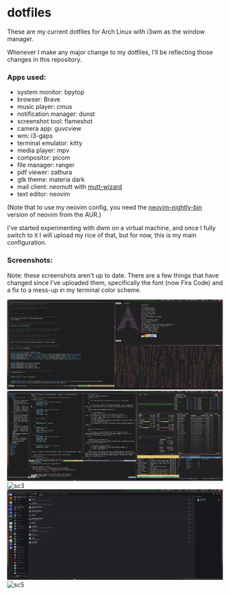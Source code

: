 # dotfiles
These are my current dotfiles for Arch Linux with i3wm as the window manager. 

Whenever I make any major change to my dotfiles, I'll be reflecting those changes in this repository. 

### Apps used: 
- system monitor: bpytop
- browser: Brave
- music player: cmus
- notification manager: dunst 
- screenshot tool: flameshot
- camera app: guvcview
- wm: i3-gaps
- terminal emulator: kitty
- media player: mpv
- compositor: picom 
- file manager: ranger
- pdf viewer: zathura 
- gtk theme: materia dark 
- mail client: neomutt with [mutt-wizard](https://github.com/LukeSmithxyz/mutt-wizard)
- text editor: neovim

(Note that to use my neovim config, you need the [neovim-nightly-bin](https://aur.archlinux.org/packages/neovim-nightly-bin) version of neovim from the AUR.)

I've started experimenting with dwm on a virtual machine, and once I fully switch to it I will upload my rice of that, but for now, this is my main configuration. 

### Screenshots:

Note: these screenshots aren't up to date. There are a few things that have changed since I've uploaded them, specifically the font (now Fira Code) and a fix to a mess-up in my terminal color scheme. 

![sc1](setup-screenshots/sc1.png)
![sc2](setup-screenshots/sc2.png)
![sc3](setup-screenshots/sc3.png)
![sc4](setup-screenshots/sc4.png)
![sc5](setup-screenshots/sc5.png)
